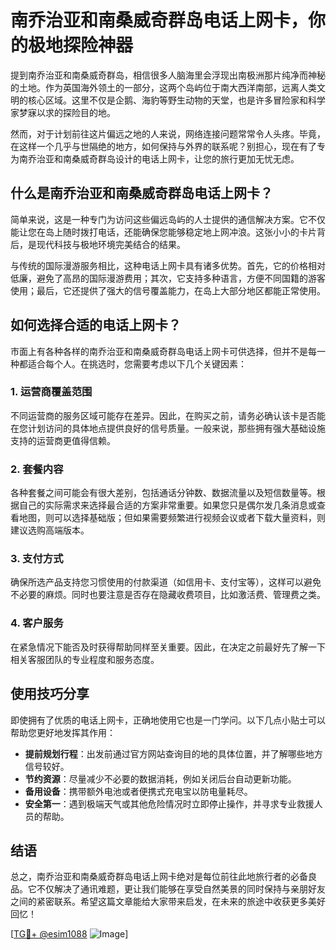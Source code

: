 # 南乔治亚和南桑威奇群岛电话上网卡，你的极地探险神器

提到南乔治亚和南桑威奇群岛，相信很多人脑海里会浮现出南极洲那片纯净而神秘的土地。作为英国海外领土的一部分，这两个岛屿位于南大西洋南部，远离人类文明的核心区域。这里不仅是企鹅、海豹等野生动物的天堂，也是许多冒险家和科学家梦寐以求的探险目的地。

然而，对于计划前往这片偏远之地的人来说，网络连接问题常常令人头疼。毕竟，在这样一个几乎与世隔绝的地方，如何保持与外界的联系呢？别担心，现在有了专为南乔治亚和南桑威奇群岛设计的电话上网卡，让您的旅行更加无忧无虑。

## 什么是南乔治亚和南桑威奇群岛电话上网卡？

简单来说，这是一种专门为访问这些偏远岛屿的人士提供的通信解决方案。它不仅能让您在岛上随时拨打电话，还能确保您能够稳定地上网冲浪。这张小小的卡片背后，是现代科技与极地环境完美结合的结果。

与传统的国际漫游服务相比，这种电话上网卡具有诸多优势。首先，它的价格相对低廉，避免了高昂的国际漫游费用；其次，它支持多种语言，方便不同国籍的游客使用；最后，它还提供了强大的信号覆盖能力，在岛上大部分地区都能正常使用。

## 如何选择合适的电话上网卡？

市面上有各种各样的南乔治亚和南桑威奇群岛电话上网卡可供选择，但并不是每一种都适合每个人。在挑选时，您需要考虑以下几个关键因素：

### 1. **运营商覆盖范围**
   不同运营商的服务区域可能存在差异。因此，在购买之前，请务必确认该卡是否能在您计划访问的具体地点提供良好的信号质量。一般来说，那些拥有强大基础设施支持的运营商更值得信赖。

### 2. **套餐内容**
   各种套餐之间可能会有很大差别，包括通话分钟数、数据流量以及短信数量等。根据自己的实际需求来选择最合适的方案非常重要。如果您只是偶尔发几条消息或查看地图，则可以选择基础版；但如果需要频繁进行视频会议或者下载大量资料，则建议选购高端版本。

### 3. **支付方式**
   确保所选产品支持您习惯使用的付款渠道（如信用卡、支付宝等），这样可以避免不必要的麻烦。同时也要注意是否存在隐藏收费项目，比如激活费、管理费之类。

### 4. **客户服务**
   在紧急情况下能否及时获得帮助同样至关重要。因此，在决定之前最好先了解一下相关客服团队的专业程度和服务态度。

## 使用技巧分享

即使拥有了优质的电话上网卡，正确地使用它也是一门学问。以下几点小贴士可以帮助您更好地发挥其作用：

- **提前规划行程**：出发前通过官方网站查询目的地的具体位置，并了解哪些地方信号较好。
- **节约资源**：尽量减少不必要的数据消耗，例如关闭后台自动更新功能。
- **备用设备**：携带额外电池或者便携式充电宝以防电量耗尽。
- **安全第一**：遇到极端天气或其他危险情况时立即停止操作，并寻求专业救援人员的帮助。

## 结语

总之，南乔治亚和南桑威奇群岛电话上网卡绝对是每位前往此地旅行者的必备良品。它不仅解决了通讯难题，更让我们能够在享受自然美景的同时保持与亲朋好友之间的紧密联系。希望这篇文章能给大家带来启发，在未来的旅途中收获更多美好回忆！

[[TG💪+ @esim1088](https://t.me/s/esim1088) ![Image](https://i.postimg.cc/4NQfJmqS/Snipaste-2025-05-13-00-14-12.png)]